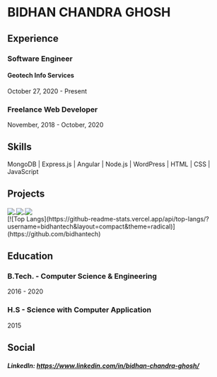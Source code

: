 # BIDHAN CHANDRA GHOSH

## Experience
### Software Engineer
#### Geotech Info Services
October 27, 2020 - Present

### Freelance Web Developer
November, 2018 - October, 2020

## Skills
MongoDB | Express.js | Angular | Node.js | WordPress | HTML | CSS | JavaScript

## Projects

<a href="https://play.google.com/store/apps/details?id=in.bidhantech.trackMyBudget">
  <img align="center" src="https://github-readme-stats.vercel.app/api/pin/?username=bidhantech&repo=trackMyBudget-using-ionic&theme=radical" />
</a>
<a href="https://chrome.google.com/webstore/detail/motivational-quotes/ljhoogbfimpodcklbgflpfllfdoncakl">
  <img align="center" src="https://github-readme-stats.vercel.app/api/pin/?username=bidhantech&repo=motivational-quotes-browser-extension&theme=radical" />
</a>
<a href="https://github.com/bidhantech/nodejs-authentication">
  <img align="center" src="https://github-readme-stats.vercel.app/api/pin/?username=bidhantech&repo=nodejs-authentication&theme=radical" />
</a>

<br/>
[![Top Langs](https://github-readme-stats.vercel.app/api/top-langs/?username=bidhantech&layout=compact&theme=radical)](https://github.com/bidhantech)

## Education
### B.Tech. - Computer Science & Engineering
2016 - 2020

### H.S - Science with Computer Application
2015

## Social
##### LinkedIn: https://www.linkedin.com/in/bidhan-chandra-ghosh/
